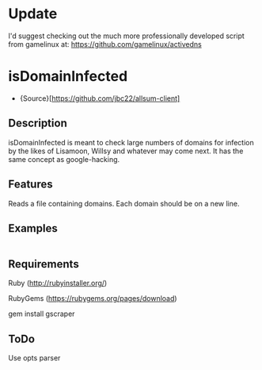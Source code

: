 # Update

I'd suggest checking out the much more professionally developed script from gamelinux at: https://github.com/gamelinux/activedns

# isDomainInfected

* {Source}[https://github.com/jbc22/allsum-client]

## Description

isDomainInfected is meant to check large numbers of domains for infection by the likes of Lisamoon, Willsy and whatever may come next. It has the same concept as google-hacking.


## Features

Reads a file containing domains. Each domain should be on a new line.

## Examples

``` > ruby isDomainInfected
```

## Requirements

Ruby (http://rubyinstaller.org/)

RubyGems (https://rubygems.org/pages/download)

gem install gscraper

## ToDo

Use opts parser

